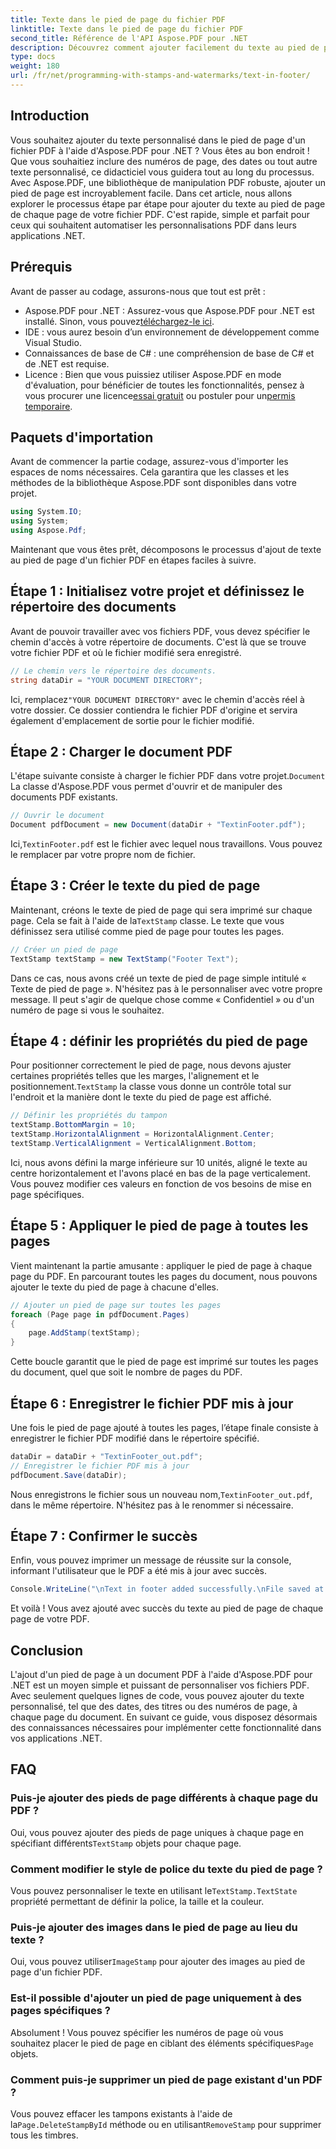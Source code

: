 ```yaml
---
title: Texte dans le pied de page du fichier PDF
linktitle: Texte dans le pied de page du fichier PDF
second_title: Référence de l'API Aspose.PDF pour .NET
description: Découvrez comment ajouter facilement du texte au pied de page d'un fichier PDF à l'aide d'Aspose.PDF pour .NET. Guide étape par étape inclus pour une intégration transparente.
type: docs
weight: 180
url: /fr/net/programming-with-stamps-and-watermarks/text-in-footer/
---
```

## Introduction

Vous souhaitez ajouter du texte personnalisé dans le pied de page d'un fichier PDF à l'aide d'Aspose.PDF pour .NET ? Vous êtes au bon endroit ! Que vous souhaitiez inclure des numéros de page, des dates ou tout autre texte personnalisé, ce didacticiel vous guidera tout au long du processus. Avec Aspose.PDF, une bibliothèque de manipulation PDF robuste, ajouter un pied de page est incroyablement facile. Dans cet article, nous allons explorer le processus étape par étape pour ajouter du texte au pied de page de chaque page de votre fichier PDF. C'est rapide, simple et parfait pour ceux qui souhaitent automatiser les personnalisations PDF dans leurs applications .NET.


## Prérequis

Avant de passer au codage, assurons-nous que tout est prêt :

-  Aspose.PDF pour .NET : Assurez-vous que Aspose.PDF pour .NET est installé. Sinon, vous pouvez[téléchargez-le ici](https://releases.aspose.com/pdf/net/).
- IDE : vous aurez besoin d’un environnement de développement comme Visual Studio.
- Connaissances de base de C# : une compréhension de base de C# et de .NET est requise.
-  Licence : Bien que vous puissiez utiliser Aspose.PDF en mode d'évaluation, pour bénéficier de toutes les fonctionnalités, pensez à vous procurer une licence[essai gratuit](https://releases.aspose.com/) ou postuler pour un[permis temporaire](https://purchase.aspose.com/temporary-license/).

## Paquets d'importation

Avant de commencer la partie codage, assurez-vous d'importer les espaces de noms nécessaires. Cela garantira que les classes et les méthodes de la bibliothèque Aspose.PDF sont disponibles dans votre projet.

```csharp
using System.IO;
using System;
using Aspose.Pdf;
```

Maintenant que vous êtes prêt, décomposons le processus d'ajout de texte au pied de page d'un fichier PDF en étapes faciles à suivre.

## Étape 1 : Initialisez votre projet et définissez le répertoire des documents

Avant de pouvoir travailler avec vos fichiers PDF, vous devez spécifier le chemin d'accès à votre répertoire de documents. C'est là que se trouve votre fichier PDF et où le fichier modifié sera enregistré.

```csharp
// Le chemin vers le répertoire des documents.
string dataDir = "YOUR DOCUMENT DIRECTORY";
```

 Ici, remplacez`"YOUR DOCUMENT DIRECTORY"` avec le chemin d'accès réel à votre dossier. Ce dossier contiendra le fichier PDF d'origine et servira également d'emplacement de sortie pour le fichier modifié.

## Étape 2 : Charger le document PDF

 L'étape suivante consiste à charger le fichier PDF dans votre projet.`Document` La classe d'Aspose.PDF vous permet d'ouvrir et de manipuler des documents PDF existants.

```csharp
// Ouvrir le document
Document pdfDocument = new Document(dataDir + "TextinFooter.pdf");
```

 Ici,`TextinFooter.pdf` est le fichier avec lequel nous travaillons. Vous pouvez le remplacer par votre propre nom de fichier.

## Étape 3 : Créer le texte du pied de page

Maintenant, créons le texte de pied de page qui sera imprimé sur chaque page. Cela se fait à l'aide de la`TextStamp` classe. Le texte que vous définissez sera utilisé comme pied de page pour toutes les pages.

```csharp
// Créer un pied de page
TextStamp textStamp = new TextStamp("Footer Text");
```

Dans ce cas, nous avons créé un texte de pied de page simple intitulé « Texte de pied de page ». N'hésitez pas à le personnaliser avec votre propre message. Il peut s'agir de quelque chose comme « Confidentiel » ou d'un numéro de page si vous le souhaitez.

## Étape 4 : définir les propriétés du pied de page

 Pour positionner correctement le pied de page, nous devons ajuster certaines propriétés telles que les marges, l'alignement et le positionnement.`TextStamp` la classe vous donne un contrôle total sur l'endroit et la manière dont le texte du pied de page est affiché.

```csharp
// Définir les propriétés du tampon
textStamp.BottomMargin = 10;
textStamp.HorizontalAlignment = HorizontalAlignment.Center;
textStamp.VerticalAlignment = VerticalAlignment.Bottom;
```

Ici, nous avons défini la marge inférieure sur 10 unités, aligné le texte au centre horizontalement et l'avons placé en bas de la page verticalement. Vous pouvez modifier ces valeurs en fonction de vos besoins de mise en page spécifiques.

## Étape 5 : Appliquer le pied de page à toutes les pages

Vient maintenant la partie amusante : appliquer le pied de page à chaque page du PDF. En parcourant toutes les pages du document, nous pouvons ajouter le texte du pied de page à chacune d'elles.

```csharp
// Ajouter un pied de page sur toutes les pages
foreach (Page page in pdfDocument.Pages)
{
    page.AddStamp(textStamp);
}
```

Cette boucle garantit que le pied de page est imprimé sur toutes les pages du document, quel que soit le nombre de pages du PDF.

## Étape 6 : Enregistrer le fichier PDF mis à jour

Une fois le pied de page ajouté à toutes les pages, l’étape finale consiste à enregistrer le fichier PDF modifié dans le répertoire spécifié.

```csharp
dataDir = dataDir + "TextinFooter_out.pdf";
// Enregistrer le fichier PDF mis à jour
pdfDocument.Save(dataDir);
```

 Nous enregistrons le fichier sous un nouveau nom,`TextinFooter_out.pdf`, dans le même répertoire. N'hésitez pas à le renommer si nécessaire.

## Étape 7 : Confirmer le succès

Enfin, vous pouvez imprimer un message de réussite sur la console, informant l'utilisateur que le PDF a été mis à jour avec succès.

```csharp
Console.WriteLine("\nText in footer added successfully.\nFile saved at " + dataDir);
```

Et voilà ! Vous avez ajouté avec succès du texte au pied de page de chaque page de votre PDF.

## Conclusion

L'ajout d'un pied de page à un document PDF à l'aide d'Aspose.PDF pour .NET est un moyen simple et puissant de personnaliser vos fichiers PDF. Avec seulement quelques lignes de code, vous pouvez ajouter du texte personnalisé, tel que des dates, des titres ou des numéros de page, à chaque page du document. En suivant ce guide, vous disposez désormais des connaissances nécessaires pour implémenter cette fonctionnalité dans vos applications .NET.

## FAQ

### Puis-je ajouter des pieds de page différents à chaque page du PDF ?  
 Oui, vous pouvez ajouter des pieds de page uniques à chaque page en spécifiant différents`TextStamp` objets pour chaque page.

### Comment modifier le style de police du texte du pied de page ?  
 Vous pouvez personnaliser le texte en utilisant le`TextStamp.TextState` propriété permettant de définir la police, la taille et la couleur.

### Puis-je ajouter des images dans le pied de page au lieu du texte ?  
 Oui, vous pouvez utiliser`ImageStamp` pour ajouter des images au pied de page d'un fichier PDF.

### Est-il possible d'ajouter un pied de page uniquement à des pages spécifiques ?  
 Absolument ! Vous pouvez spécifier les numéros de page où vous souhaitez placer le pied de page en ciblant des éléments spécifiques`Page` objets.

### Comment puis-je supprimer un pied de page existant d'un PDF ?  
 Vous pouvez effacer les tampons existants à l'aide de la`Page.DeleteStampById` méthode ou en utilisant`RemoveStamp` pour supprimer tous les timbres.